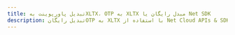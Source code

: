 ---title: تبدیل پاورپوینت بهXLTX، OTP به XLTX مبدل رایگان یا Net SDKdescription: تبدیل رایگانOTP به XLTX با استفاده از Net Cloud APIs & SDK. همچنین اسناد Microsoft PowerPoint را در Cloud ایجاد، ویرایش و رندر کنید.---